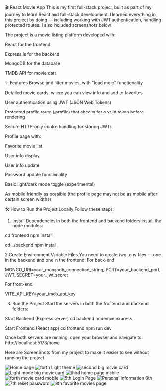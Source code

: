 🎬 React Movie App
This is my first full-stack project, built as part of my journey to learn React and full-stack development. 
I learned everything in this project by doing — including working with JWT authentication, handling protected routes.
I also included screenshots below.

The project is a movie listing platform developed with:

React for the frontend

Express.js for the backend

MongoDB for the database

TMDB API for movie data



✨ Features
Browse and filter movies, with "load more" functionality

Detailed movie cards, where you can view info and add to favorites

User authentication using JWT (JSON Web Tokens)

Protected profile route (/profile) that checks for a valid token before rendering

Secure HTTP-only cookie handling for storing JWTs

Profile page with:

Favorite movie list

User info display

User info update

Password update functionality

Basic light/dark mode toggle (experimental)

As mobile friendly as possible (the profile page may not be as mobile after certain screen widths)

🛠️ How to Run the Project Locally
Follow these steps:

1. Install Dependencies
 In both the frontend and backend folders install the  node modules:
 
 cd frontend
 npm install

 cd ../backend
 npm install

2.Create Environment Variable Files
You need to create two .env files — one in the backend and one in the frontend:
For back-end 

MONGO_URI=your_mongodb_connection_string,
PORT=your_backend_port,
JWT_SECRET=your_jwt_secret

For front-end

VITE_API_KEY=your_tmdb_api_key


3. Run the Project
Start the servers in both the frontend and backend folders:

Start Backend (Express server)
cd backend
nodemon express


Start Frontend (React app)
cd frontend
npm run dev

Once both servers are running, open your browser and navigate to:
http://localhost:5173/home 


Here are ScreenShots from my project to make it easier to see without running the project

![Home page](https://github.com/user-attachments/assets/a3b046cd-7e50-4458-9039-44e3698f227c)
![forth Light theme](https://github.com/user-attachments/assets/e70ab838-f4fc-49ca-ade0-19373c39d3b1)
![second big movie card](https://github.com/user-attachments/assets/fee9e082-b757-4847-9dee-2d331f3a45cf)
![Light mode big movie card](https://github.com/user-attachments/assets/99ea29a6-c4ed-4094-b7b6-a499ee120011)
![third home page mobile](https://github.com/user-attachments/assets/a90ebdf3-939f-4316-a03a-385fe776cbcb)
![forth movie card mobile](https://github.com/user-attachments/assets/c9c67353-a5b7-4cfc-bb08-f1e6c2df2b2b)
![5th Login Page](https://github.com/user-attachments/assets/86482c3d-906f-434a-a9e2-a1cc673b15a6)
![Personal information 6th](https://github.com/user-attachments/assets/4364ecb5-965e-482d-a647-056ed4918001)
![7th reset password](https://github.com/user-attachments/assets/378e5e8a-ffad-462f-988b-b723d6415ee0)
![8th favorite movies page](https://github.com/user-attachments/assets/b4b15312-2908-47b1-b0da-3485e3bb52dc)
